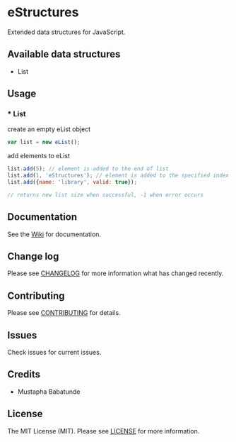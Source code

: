# eStructures

Extended data structures for JavaScript.

## Available data structures

* List

## Usage
### * List
create an empty eList object
```javascript
var list = new eList();
```
add elements to eList
```javascript
list.add(5); // element is added to the end of list
list.add(1, 'eStructures'); // element is added to the specified index and other elements pushed further
list.add({name: 'library', valid: true});

// returns new list size when successful, -1 when error occurs
```

## Documentation
See the [Wiki](https://github.com/toystars/eStructures/wiki) for documentation.

## Change log

Please see [CHANGELOG](CHANGELOG.md) for more information what has changed recently.

## Contributing

Please see [CONTRIBUTING](CONTRIBUTING.md) for details.

## Issues

Check issues for current issues.

## Credits

- Mustapha Babatunde

## License

The MIT License (MIT). Please see [LICENSE](LICENSE.md) for more information.
